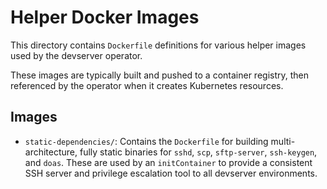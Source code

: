 # Helper Docker Images

This directory contains `Dockerfile` definitions for various helper images used by the devserver operator.

These images are typically built and pushed to a container registry, then referenced by the operator when it creates Kubernetes resources.

## Images

-   `static-dependencies/`: Contains the `Dockerfile` for building multi-architecture, fully static binaries for `sshd`, `scp`, `sftp-server`, `ssh-keygen`, and `doas`. These are used by an `initContainer` to provide a consistent SSH server and privilege escalation tool to all devserver environments.
